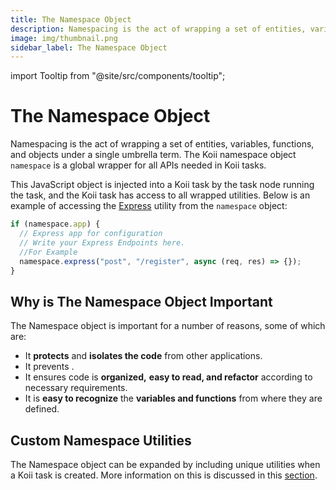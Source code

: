 ```yaml
---
title: The Namespace Object
description: Namespacing is the act of wrapping a set of entities, variables, functions, and objects under a single umbrella term.
image: img/thumbnail.png
sidebar_label: The Namespace Object
---
```


import Tooltip from "@site/src/components/tooltip";

# The Namespace Object

Namespacing is the act of wrapping a set of entities, variables, functions, and objects under a single umbrella term. The Koii namespace object `namespace` is a global wrapper for all APIs needed in Koii tasks.&#x20;

This JavaScript object is injected into a Koii task by the task node running the task, and the Koii task has access to all wrapped utilities. Below is an example of accessing the [Express](https://expressjs.com/) utility from the `namespace` object:

```javascript
if (namespace.app) {
  // Express app for configuration
  // Write your Express Endpoints here.
  //For Example
  namespace.express("post", "/register", async (req, res) => {});
}
```

## Why is The Namespace Object Important&#x20;

The Namespace object is important for a number of reasons, some of which are:

- It **protects** and **isolates the code** from other applications.
- It prevents <Tooltip text="memory leakage"/>.
- It ensures code is **organized,** **easy to read, and refactor** according to necessary requirements.
- It is **easy to recognize** the **variables and functions** from where they are defined.

## Custom Namespace Utilities

The Namespace object can be expanded by including unique utilities when a Koii task is created. More information on this is discussed in this [section](customizing-the-namespace).
